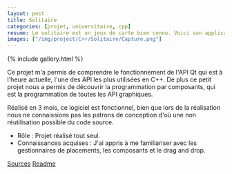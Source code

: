 ```yaml
---
layout: post
title: Solitaire
categories: [projet, universitaire, cpp]
resume: Le solitaire est un jeux de carte bien connu. Voici son application en C++.
images: ["/img/project/C++/Solitaire/Capture.png"]
---
```

{% include gallery.html %}

Ce projet m'a permis de comprendre le fonctionnement de l'API Qt qui est à l'heure actuelle, l'une des API les plus utilisées en C++. De plus ce petit projet nous a permis de découvrir la programmation par composants, qui est la programmation de toutes les API graphiques. 

Réalisé en 3 mois, ce logiciel est fonctionnel, bien que lors de la réalisation nous ne connaissions pas les patrons de conception d'où une non réutilisation possible du code source.

* Rôle : Projet réalisé tout seul.
* Connaissances acquises : J'ai appris à me familiariser avec les gestionnaires de placements, les composants et le drag and drop.

<div class="container-link">
  <a href="/img/project/C++/Solitaire/Solitaire.zip" target="_blank">Sources</a>
  <a href="/img/project/C++/Solitaire/ALire" target="_blank">Readme</a>
</div>
